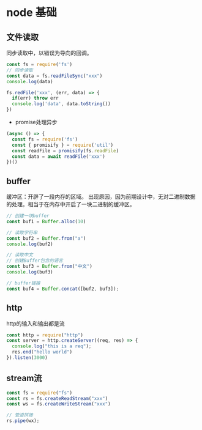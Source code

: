 # node 基础

## 文件读取

同步读取中，以错误为导向的回调。

```js
const fs = require('fs')
// 同步读取
const data = fs.readFileSync("xxx")
console.log(data)

fs.redFile('xxx', (err, data) => {
  if(err) throw err
  console.log('data', data.toString())
})

```

- promise处理异步

```js
(async () => {
  const fs = require('fs')
  const { promisify } = require('util')
  const readFile = promisify(fs.readFile)
  const data = await readFile('xxx')
})()
```

## buffer

缓冲区：开辟了一段内存的区域。
出现原因，因为前期设计中，无对二进制数据的处理。相当于在内存中开启了一块二进制的缓冲区。

```js
// 创建一块buffer
const buf1 = Buffer.alloc(10)

// 读取字符串
const buf2 = Buffer.from("a")
console.log(buf2)

// 读取中文
// 创建Buffer包含的语言
const buf3 = Buffer.from("中文")
console.log(buf3)

// buffer链接
const buf4 = Buffer.concat([buf2, buf3]);
```

## http

http的输入和输出都是流

```js
const http = require("http")
const server = http.createServer((req, res) => {
  console.log("this is a req");
  res.end("hello world")
}).listen(3000)
```

## stream流

```js
const fs = require("fs")
const rs = fs.createReadStream("xxx")
const ws = fs.createWriteStream("xxx")

// 管道拼接
rs.pipe(wx);
```
